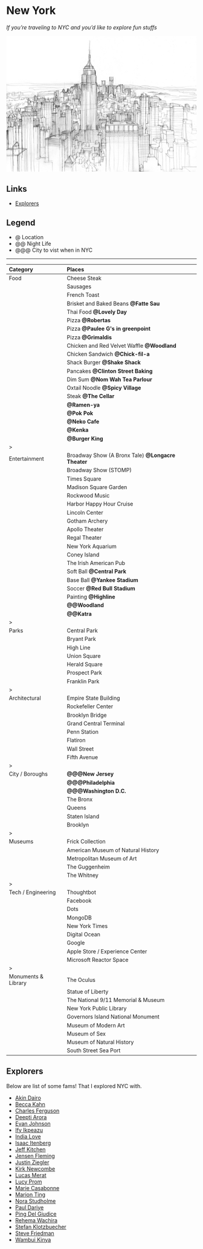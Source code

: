 # New York

*If you’re traveling to NYC and you’d like to explore fun stuffs*


![Manhattan Skyline Sketch][]


## Links
  - [Explorers](#Explorers)

## Legend

- @ Location
- @@ Night Life
- @@@ City to vist when in NYC

---

| Category      | Places                                            |
| :------------ |:--------------------------------------------------|
| Food          | Cheese Steak                                      |
|               | Sausages                                          |
|               | French Toast                                      |
|               | Brisket and Baked Beans **@Fatte Sau**            |
|               | Thai Food **@Lovely Day**                         |
|               | Pizza **@Robertas**                               |
|               | Pizza **@Paulee G's in greenpoint**               |
|               | Pizza **@Grimaldis**                              |
|               | Chicken and Red Velvet Waffle **@Woodland**       |
|               | Chicken Sandwich **@Chick-fil-a**                 |
|               | Shack Burger **@Shake Shack**                     |
|               | Pancakes **@Clinton Street Baking**               |
|               | Dim Sum **@Nom Wah Tea Parlour**                  |
|               | Oxtail Noodle **@Spicy Village**                  |
|               | Steak **@The Cellar**                             |
|               | **@Ramen-ya**                                     |
|               | **@Pok Pok**                                      |
|               | **@Neko Cafe**                                    |
|               | **@Kenka**                                        |
|               | **@Burger King**                                  |
| >             |                                                   |
| Entertainment | Broadway Show (A Bronx Tale) **@Longacre Theater**|
|               | Broadway Show (STOMP)                             |
|               | Times Square                                      |
|               | Madison Square Garden                             |
|               | Rockwood Music                                    |
|               | Harbor Happy Hour Cruise                          |
|               | Lincoln Center                                    |
|               | Gotham Archery                                    |
|               | Apollo Theater                                    |
|               | Regal Theater                                     |
|               | New York Aquarium                                 |
|               | Coney Island                                      |
|               | The Irish American Pub                            |
|               | Soft Ball **@Central Park**                       |
|               | Base Ball **@Yankee Stadium**                     |
|               | Soccer **@Red Bull Stadium**                      |
|               | Painting **@Highline**                            |
|               | **@@Woodland**                                    |
|               | **@@Katra**                                       |
| >             |                                                   |
| Parks         | Central Park                                      |
|               | Bryant Park                                       |
|               | High Line                                         |
|               | Union Square                                      |
|               | Herald Square                                     |
|               | Prospect Park                                     |
|               | Franklin Park                                     |
| >             |                                                   |
| Architectural | Empire State Building                             |
|               | Rockefeller Center                                |
|               | Brooklyn Bridge                                   |
|               | Grand Central Terminal                            |
|               | Penn Station                                      |
|               | Flatiron                                          |
|               | Wall Street                                       |
|               | Fifth Avenue                                      |
| >             |                                                   |
| City / Boroughs | **@@@New Jersey**                               |
|               | **@@@Philadelphia**                               |
|               | **@@@Washington D.C.**                            |
|               | The Bronx                                         |
|               | Queens                                            |
|               | Staten Island                                     |
|               | Brooklyn                                          |
| >             |                                                   |
| Museums       | Frick Collection                                  |
|               | American Museum of Natural History                |
|               | Metropolitan Museum of Art                        |
|               | The Guggenheim                                    |
|               | The Whitney                                       |
| >             |                                                   |
| Tech / Engineering | Thoughtbot                                   |
|               | Facebook                                          |
|               | Dots                                              |
|               | MongoDB                                           |
|               | New York Times                                    |
|               | Digital Ocean                                     |
|               | Google                                            |
|               | Apple Store / Experience Center                   |
|               | Microsoft Reactor Space                           |
| >             |                                                   |
| Monuments & Library | The Oculus                                  |
|               | Statue of Liberty                                 |
|               | The National 9/11 Memorial & Museum               |
|               | New York Public Library                           |
|               | Governors Island National Monument                |
|               | Museum of Modern Art                              |
|               | Museum of Sex                                     |
|               | Museum of Natural History                         |
|               | South Street Sea Port                             |

## Explorers

Below are list of some fams! That I explored NYC with.

  - [Akin Dairo]()
  - [Becca Kahn]()
  - [Charles Ferguson]()
  - [Deepti Arora]()
  - [Evan Johnson]()
  - [Ify Ikpeazu]()
  - [India Love]()
  - [Isaac Itenberg]()
  - [Jeff Kitchen]()
  - [Jensen Fleming]()
  - [Justin Ziegler]()
  - [Kirk Newcombe]()
  - [Lucas Merat]()
  - [Lucy Prom]()
  - [Marie Casabonne]()
  - [Marion Ting]()
  - [Nora Studholme]()
  - [Paul Dariye]()
  - [Ping Del Giudice]()
  - [Rehema Wachira]()
  - [Stefan Klotzbuecher]()
  - [Steve Friedman]()
  - [Wambui Kinya]()

  [Manhattan Skyline Sketch]: ../_static/manhattan-skyline-sketch.jpg "Manhattan Skyline Sketch"
